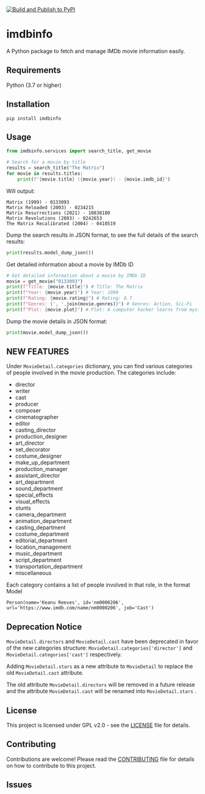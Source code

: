 
[![Build and Publish to PyPI](https://github.com/tveronesi/imdbinfo/actions/workflows/pypi-publish.yml/badge.svg)](https://github.com/tveronesi/imdbinfo/actions/workflows/pypi-publish.yml)
# imdbinfo

A Python package to fetch and manage IMDb movie information easily.

## Requirements

Python (3.7 or higher)

## Installation

`pip install imdbinfo`

## Usage

``` python
from imdbinfo.services import search_title, get_movie

# Search for a movie by title
results = search_title("The Matrix")
for movie in results.titles:
    print(f"{movie.title} ({movie.year}) - {movie.imdb_id}")
``` 
Will output:
``` 
Matrix (1999) - 0133093
Matrix Reloaded (2003) - 0234215
Matrix Resurrections (2021) - 10838180
Matrix Revolutions (2003) - 0242653
The Matrix Recalibrated (2004) - 0410519
``` 

Dump the search results in JSON format, to see the full details of the search results:

``` python
print(results.model_dump_json())
```

Get detailed information about a movie by IMDb ID

``` python
# Get detailed information about a movie by IMDb ID
movie = get_movie("0133093") 
print(f"Title: {movie.title}") # Title: The Matrix
print(f"Year: {movie.year}") # Year: 1999
print(f"Rating: {movie.rating}") # Rating: 8.7
print(f"Genres: {', '.join(movie.genres)}") # Genres: Action, Sci-Fi
print(f"Plot: {movie.plot}") # Plot: A computer hacker learns from mysterious rebels about the true nature of his reality and his role in the war against its controllers.
``` 

Dump the movie details in JSON format:

``` python
print(movie.model_dump_json())
```

## NEW FEATURES

Under `MovieDetail.categories` dictionary, you can find various categories of people involved in the movie production. The categories include:

* director
* writer
* cast
* producer
* composer
* cinematographer
* editor
* casting_director
* production_designer
* art_director
* set_decorator
* costume_designer
* make_up_department
* production_manager
* assistant_director
* art_department
* sound_department
* special_effects
* visual_effects
* stunts
* camera_department
* animation_department
* casting_department
* costume_department
* editorial_department
* location_management
* music_department
* script_department
* transportation_department
* miscellaneous

Each category contains a list of people involved in that role, in the format Model 

    Person(name='Keanu Reeves', id='nm0000206', url='https://www.imdb.com/name/nm0000206', job='Cast')

## Deprecation Notice

`MovieDetail.directors` and `MovieDetail.cast` have been deprecated in favor of the new categories structure: `MovieDetail.categories['director']` and `MovieDetail.categories['cast']` respectively.

Adding `MovieDetail.stars` as a new attribute to `MovieDetail` to replace the old `MovieDetail.cast` attribute.

The old attribute `MovieDetail.directors` will be removed in a future release and the attribute `MovieDetail.cast` will be renamed into `MovieDetail.stars` .



## License
This project is licensed under GPL  v2.0 - see the [LICENSE](LICENSE) file for details.
## Contributing
Contributions are welcome! Please read the [CONTRIBUTING](CONTRIBUTING.md) file for details on how to contribute to this project.
## Issues
